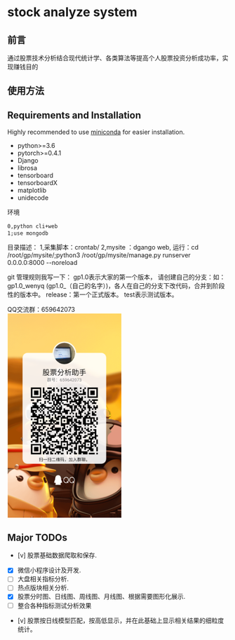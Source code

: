 # stock analyze system


## 前言

通过股票技术分析结合现代统计学、各类算法等提高个人股票投资分析成功率，实现赚钱目的


## 使用方法

## Requirements and Installation
Highly recommended to use [miniconda](https://conda.io/miniconda.html) for easier installation.
  * python>=3.6
  * pytorch>=0.4.1
  * Django
  * librosa
  * tensorboard
  * tensorboardX
  * matplotlib
  * unidecode
  
环境
```
0,python cli+web
1;use mongodb 
```


目录描述：
1,采集脚本：crontab/
2,mysite ：dgango web,
    运行：cd /root/gp/mysite/;python3 /root/gp/mysite/manage.py runserver 0.0.0.0:8000 --noreload 

git 管理规则我写一下： 
gp1.0表示大家的第一个版本，
请创建自己的分支：如：gp1.0_wenyq  (gp1.0_（自己的名字）)，各人在自己的分支下改代码，合并到阶段性的版本中。
release：第一个正式版本。
test表示测试版本。

QQ交流群：659642073
<br>
<img src="https://github.com/gpAnalysisTeam/gp/blob/master/qq.png" width="260px"/> 



## Major TODOs
- [v] 股票基础数据爬取和保存.
- [x] 微信小程序设计及开发.
- [ ] 大盘相关指标分析.
- [ ] 热点版块相关分析.
- [x] 股票分时图、日线图、周线图、月线图、根据需要图形化展示.
- [ ] 整合各种指标测试分析效果
- [v] 股票按日线模型匹配，按高低显示，并在此基础上显示相关结果的细粒度统计。


